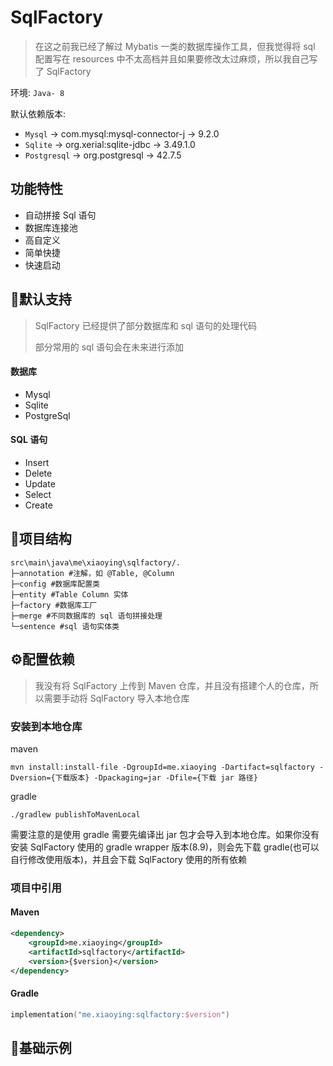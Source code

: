 # SqlFactory

> 在这之前我已经了解过 Mybatis 一类的数据库操作工具，但我觉得将 sql 配置写在 resources 中不太高档并且如果要修改太过麻烦，所以我自己写了 SqlFactory

环境: `Java- 8`

默认依赖版本:

- `Mysql` -> com.mysql:mysql-connector-j -> 9.2.0
- `Sqlite` -> org.xerial:sqlite-jdbc -> 3.49.1.0
- `Postgresql` -> org.postgresql -> 42.7.5



## 功能特性

- 自动拼接 Sql 语句
- 数据库连接池
- 高自定义
- 简单快捷
- 快速启动



## 🤚默认支持

> SqlFactory 已经提供了部分数据库和 sql 语句的处理代码
>
> 部分常用的 sql 语句会在未来进行添加

#### 数据库

- Mysql
- Sqlite
- PostgreSql

#### SQL 语句

- Insert
- Delete
- Update
- Select
- Create



## 🌳项目结构

```
src\main\java\me\xiaoying\sqlfactory/.
├─annotation #注解，如 @Table, @Column
├─config #数据库配置类
├─entity #Table Column 实体
├─factory #数据库工厂
├─merge #不同数据库的 sql 语句拼接处理
└─sentence #sql 语句实体类
```



## ⚙️配置依赖

> 我没有将 SqlFactory 上传到 Maven 仓库，并且没有搭建个人的仓库，所以需要手动将 SqlFactory 导入本地仓库

### 安装到本地仓库

maven

```
mvn install:install-file -DgroupId=me.xiaoying -Dartifact=sqlfactory -Dversion={下载版本} -Dpackaging=jar -Dfile={下载 jar 路径}
```
gradle

```
./gradlew publishToMavenLocal
```

需要注意的是使用 gradle 需要先编译出 jar 包才会导入到本地仓库。如果你没有安装 SqlFactory 使用的 gradle wrapper 版本(8.9)，则会先下载 gradle(也可以自行修改使用版本)，并且会下载 SqlFactory 使用的所有依赖

### 项目中引用

#### Maven

```xml
<dependency>
    <groupId>me.xiaoying</groupId>
    <artifactId>sqlfactory</artifactId>
    <version>{$version}</version>
</dependency>
```

#### Gradle

```kotlin
implementation("me.xiaoying:sqlfactory:$version")
```



## 📄基础示例
